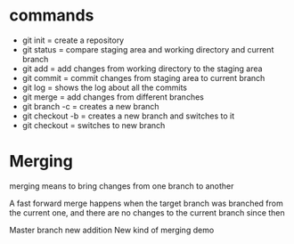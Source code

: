 # commands
- git init = create a repository
- git status = compare staging area and working directory and current branch
- git add = add changes from working directory to the staging area
- git commit = commit changes from staging area to current branch
- git log = shows the log about all the commits
- git merge = add changes from different branches
- git branch -c = creates a new branch
- git checkout -b = creates a new branch and switches to it
- git checkout = switches to new branch

# Merging
merging means to bring changes from one branch to another

A fast forward merge happens when the target branch was branched from the current
one, and there are no changes to the current branch since then


Master branch new addition
New kind of merging demo
